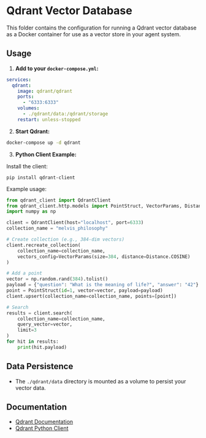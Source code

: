 # Qdrant Vector Database

This folder contains the configuration for running a Qdrant vector database as a Docker container for use as a vector store in your agent system.

## Usage

1. **Add to your `docker-compose.yml`:**

```yaml
services:
  qdrant:
    image: qdrant/qdrant
    ports:
      - "6333:6333"
    volumes:
      - ./qdrant/data:/qdrant/storage
    restart: unless-stopped
```

2. **Start Qdrant:**

```sh
docker-compose up -d qdrant
```

3. **Python Client Example:**

Install the client:

```
pip install qdrant-client
```

Example usage:

```python
from qdrant_client import QdrantClient
from qdrant_client.http.models import PointStruct, VectorParams, Distance
import numpy as np

client = QdrantClient(host="localhost", port=6333)
collection_name = "melvis_philosophy"

# Create collection (e.g., 384-dim vectors)
client.recreate_collection(
    collection_name=collection_name,
    vectors_config=VectorParams(size=384, distance=Distance.COSINE)
)

# Add a point
vector = np.random.rand(384).tolist()
payload = {"question": "What is the meaning of life?", "answer": "42"}
point = PointStruct(id=1, vector=vector, payload=payload)
client.upsert(collection_name=collection_name, points=[point])

# Search
results = client.search(
    collection_name=collection_name,
    query_vector=vector,
    limit=3
)
for hit in results:
    print(hit.payload)
```

## Data Persistence

- The `./qdrant/data` directory is mounted as a volume to persist your vector data.

## Documentation

- [Qdrant Documentation](https://qdrant.tech/documentation/)
- [Qdrant Python Client](https://qdrant.github.io/qdrant/redoc/index.html) 